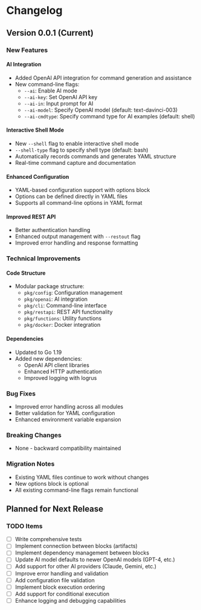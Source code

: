 # Changelog

## Version 0.0.1 (Current)

### New Features

#### AI Integration
- Added OpenAI API integration for command generation and assistance
- New command-line flags:
  - `--ai`: Enable AI mode
  - `--ai-key`: Set OpenAI API key
  - `--ai-in`: Input prompt for AI
  - `--ai-model`: Specify OpenAI model (default: text-davinci-003)
  - `--ai-cmdtype`: Specify command type for AI examples (default: shell)

#### Interactive Shell Mode
- New `--shell` flag to enable interactive shell mode
- `--shell-type` flag to specify shell type (default: bash)
- Automatically records commands and generates YAML structure
- Real-time command capture and documentation

#### Enhanced Configuration
- YAML-based configuration support with options block
- Options can be defined directly in YAML files
- Supports all command-line options in YAML format

#### Improved REST API
- Better authentication handling
- Enhanced output management with `--restout` flag
- Improved error handling and response formatting

### Technical Improvements

#### Code Structure
- Modular package structure:
  - `pkg/config`: Configuration management
  - `pkg/openai`: AI integration
  - `pkg/cli`: Command-line interface
  - `pkg/restapi`: REST API functionality
  - `pkg/functions`: Utility functions
  - `pkg/docker`: Docker integration

#### Dependencies
- Updated to Go 1.19
- Added new dependencies:
  - OpenAI API client libraries
  - Enhanced HTTP authentication
  - Improved logging with logrus

### Bug Fixes
- Improved error handling across all modules
- Better validation for YAML configuration
- Enhanced environment variable expansion

### Breaking Changes
- None - backward compatibility maintained

### Migration Notes
- Existing YAML files continue to work without changes
- New options block is optional
- All existing command-line flags remain functional

## Planned for Next Release

### TODO Items
- [ ] Write comprehensive tests
- [ ] Implement connection between blocks (artifacts)
- [ ] Implement dependency management between blocks
- [ ] Update AI model defaults to newer OpenAI models (GPT-4, etc.)
- [ ] Add support for other AI providers (Claude, Gemini, etc.)
- [ ] Improve error handling and validation
- [ ] Add configuration file validation
- [ ] Implement block execution ordering
- [ ] Add support for conditional execution
- [ ] Enhance logging and debugging capabilities
